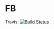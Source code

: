 # FB

Travis:
[![Build Status](https://travis-ci.com/julietaArgollas/FB.svg?branch=main)](https://travis-ci.com/julietaArgollas/FB)
